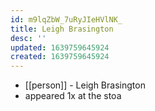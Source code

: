 ```yaml
---
id: m9lqZbW_7uRyJIeHVlNK_
title: Leigh Brasington
desc: ''
updated: 1639759645924
created: 1639759645924
---
```



- [[person]] - Leigh Brasington
- appeared 1x at the stoa
